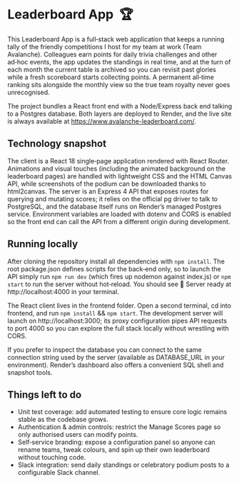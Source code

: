 # Leaderboard App  🏆

This Leaderboard App is a full‑stack web application that keeps a running tally of the friendly competitions I host for my team at work (Team Avalanche). Colleagues earn points for daily trivia challenges and other ad‑hoc events, the app updates the standings in real time, and at the turn of each month the current table is archived so you can revisit past glories while a fresh scoreboard starts collecting points. A permanent all‑time ranking sits alongside the monthly view so the true team royalty never goes unrecognised.

The project bundles a React front end with a Node/Express back end talking to a Postgres database. Both layers are deployed to Render, and the live site is always available at https://www.avalanche-leaderboard.com/.

## Technology snapshot

The client is a React 18 single‑page application rendered with React Router. Animations and visual touches (including the animated background on the leaderboard pages) are handled with lightweight CSS and the HTML Canvas API, while screenshots of the podium can be downloaded thanks to html2canvas. The server is an Express 4 API that exposes routes for querying and mutating scores; it relies on the official pg driver to talk to PostgreSQL, and the database itself runs on Render’s managed Postgres service. Environment variables are loaded with dotenv and CORS is enabled so the front end can call the API from a different origin during development.

## Running locally

After cloning the repository install all dependencies with `npm install`. The root package.json defines scripts for the back‑end only, so to launch the API simply run `npm run dev` (which fires up nodemon against index.js) or `npm start` to run the server without hot‑reload. You should see 🚀 Server ready at http://localhost:4000 in your terminal.

The React client lives in the frontend folder. Open a second terminal, cd into frontend, and run `npm install` && `npm start`. The development server will launch on http://localhost:3000; its proxy configuration pipes API requests to port 4000 so you can explore the full stack locally without wrestling with CORS.

If you prefer to inspect the database you can connect to the same connection string used by the server (available as DATABASE_URL in your environment). Render’s dashboard also offers a convenient SQL shell and snapshot tools.

## Things left to do
- Unit test coverage: add automated testing to ensure core logic remains stable as the codebase grows.
- Authentication & admin controls: restrict the Manage Scores page so only authorised users can modify points.
- Self‑service branding: expose a configuration panel so anyone can rename teams, tweak colours, and spin up their own leaderboard without touching code.
- Slack integration: send daily standings or celebratory podium posts to a configurable Slack channel.
